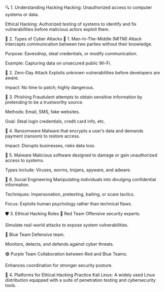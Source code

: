 🔍 1. Understanding Hacking
Hacking: Unauthorized access to computer systems or data.

Ethical Hacking: Authorized testing of systems to identify and fix vulnerabilities before malicious actors exploit them.

🚨 2. Types of Cyber Attacks
🔸 1. Man-In-The-Middle (MITM) Attack
Intercepts communication between two parties without their knowledge.

Purpose: Eavesdrop, steal credentials, or modify communication.

Example: Capturing data on unsecured public Wi-Fi.

🔸 2. Zero-Day Attack
Exploits unknown vulnerabilities before developers are aware.

Impact: No time to patch; highly dangerous.

🔸 3. Phishing
Fraudulent attempts to obtain sensitive information by pretending to be a trustworthy source.

Methods: Email, SMS, fake websites.

Goal: Steal login credentials, credit card info, etc.

🔸 4. Ransomware
Malware that encrypts a user’s data and demands payment (ransom) to restore access.

Impact: Disrupts businesses, risks data loss.

🔸 5. Malware
Malicious software designed to damage or gain unauthorized access to systems.

Types include: Viruses, worms, trojans, spyware, and adware.

🔸 6. Social Engineering
Manipulating individuals into divulging confidential information.

Techniques: Impersonation, pretexting, baiting, or scare tactics.

Focus: Exploits human psychology rather than technical flaws.

🛡️ 3. Ethical Hacking Roles
🔴 Red Team
Offensive security experts.

Simulate real-world attacks to expose system vulnerabilities.

🔵 Blue Team
Defensive team.

Monitors, detects, and defends against cyber threats.

🟣 Purple Team
Collaboration between Red and Blue Teams.

Enhances coordination for stronger security posture.

🧪 4. Platforms for Ethical Hacking Practice
Kali Linux: A widely used Linux distribution equipped with a suite of penetration testing and cybersecurity tools.
